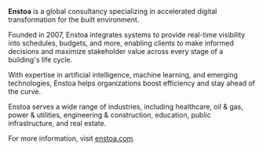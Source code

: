 **Enstoa** is a global consultancy specializing in accelerated digital transformation for the built environment. 

Founded in 2007, Enstoa integrates systems to provide real-time visibility into schedules, budgets, and more, enabling clients to make informed decisions and maximize stakeholder value across every stage of a building's life cycle.

With expertise in artificial intelligence, machine learning, and emerging technologies, Enstoa helps organizations boost efficiency and stay ahead of the curve.

Enstoa serves a wide range of industries, including healthcare, oil & gas, power & utilities, engineering & construction, education, public infrastructure, and real estate.

For more information, visit [enstoa.com](https://enstoa.com/). 

